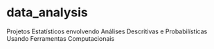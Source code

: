 # data_analysis
Projetos Estatísticos envolvendo Análises Descritivas e Probabilísticas Usando Ferramentas Computacionais
